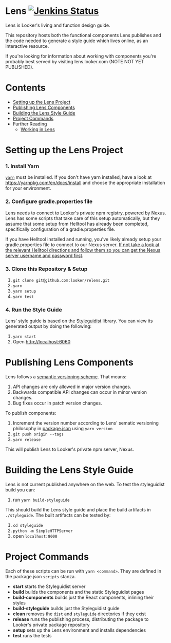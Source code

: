 # Lens [![Jenkins Status](https://jenkinsexternal.looker.com/buildStatus/icon?job=relens-master)](https://jenkins.looker.com/job/relens-master/)

Lens is Looker's living and function design guide.

This repository hosts both the functional components Lens publishes and the code needed to generate a style guide which lives online, as an interactive resource.

If you're looking for information about working with components you're probably best served by visiting lens.looker.com (NOTE NOT YET PUBLISHED).

# Contents

- [Setting up the Lens Project](#setting-up-the-lens-project)
- [Publishing Lens Components](#publishing-lens-components)
- [Building the Lens Style Guide](#building-the-lens-style-guide)
- [Project Commands](#project-commands)
- Further Reading
  - [Working in Lens](internal_docs/working_in_lens.md)

# Setting up the Lens Project

### 1. Install Yarn

[`yarn`](https://yarnpkg.com/en/) must be installed. If you don't have yarn installed, have a look at https://yarnpkg.com/en/docs/install and choose the appropriate installation for your environment.

### 2. Configure gradle.properties file

Lens needs to connect to Looker's private npm registry, powered by Nexus. Lens has some scripts that take care of this setup automatically, but they assume that some setup from Helltool has already been completed, specifically configuration of a gradle.properties file.

If you have Helltool installed and running, you've likely already setup your gradle.properties file to connect to our Nexus server. [If not take a look at the relevant Helltool directions and follow them so you can get the Nexus server username and password first](https://github.com/looker/helltool#dependencies).

### 3. Clone this Repository & Setup

1.  `git clone git@github.com:looker/relens.git`
1.  `yarn`
1.  `yarn setup`
1.  `yarn test`

### 4. Run the Style Guide

Lens' style guide is based on the [Styleguidist](https://react-styleguidist.js.org/) library. You can view its generated output by doing the following:

1.  `yarn start`
1.  Open [http://localhost:6060](http://localhost:6060)

# Publishing Lens Components

Lens follows a [semantic versioning scheme](https://semver.org/). That means:

1.  API changes are only allowed in major version changes.
1.  Backwards compatible API changes can occur in minor version changes.
1.  Bug fixes occur in patch version changes.

To publish components:

1.  Increment the version number according to Lens' sematic versioning philosophy in [package.json](package.json) using `yarn version`
1.  `git push origin --tags`
1.  `yarn release`

This will publish Lens to Looker's private npm server, Nexus.

# Building the Lens Style Guide

Lens is not current published anywhere on the web. To test the styleguidist build you can:

1.  run `yarn build-styleguide`

This should build the Lens style guide and place the build artifacts in `./styleguide`. The built artifacts can be tested by:

1.  `cd styleguide`
1.  `python -m SimpleHTTPServer`
1.  open `localhost:8000`

# Project Commands

Each of these scripts can be run with `yarn <command>`. They are defined in the package.json `scripts` stanza.

- **start** starts the Styleguidist server
- **build** builds the components and the static Styleguidist pages
- **build-components** builds just the React components, inlining their styles
- **build-styleguide** builds just the Styleguidist guide
- **clean** removes the `dist` and `styleguide` directories if they exist
- **release** runs the publishing process, distributing the package to Looker's private package repository
- **setup** sets up the Lens environment and installs dependencies
- **test** runs the tests
